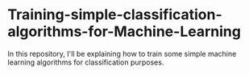 # Training-simple-classification-algorithms-for-Machine-Learning
In this repository, I'll be explaining how to train some simple machine learning algorithms for classification purposes. 
